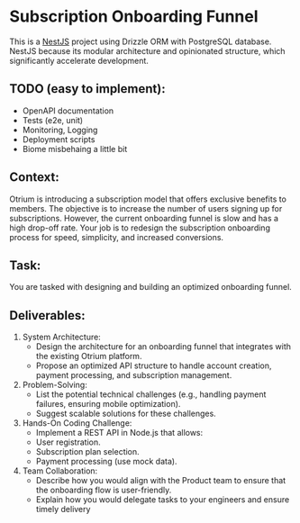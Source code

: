 # Subscription Onboarding Funnel

This is a [NestJS](./NestJS.md) project using Drizzle ORM with PostgreSQL database.
NestJS because its modular architecture and opinionated structure, which significantly accelerate development.

## TODO (easy to implement):

- OpenAPI documentation
- Tests (e2e, unit)
- Monitoring, Logging
- Deployment scripts
- Biome misbehaing a little bit

## Context:

Otrium is introducing a subscription model that offers exclusive benefits to members. The
objective is to increase the number of users signing up for subscriptions. However, the current
onboarding funnel is slow and has a high drop-off rate. Your job is to redesign the subscription
onboarding process for speed, simplicity, and increased conversions.

## Task:

You are tasked with designing and building an optimized onboarding funnel.

## Deliverables:

1. System Architecture:
   - Design the architecture for an onboarding funnel that integrates with the existing Otrium platform.
   - Propose an optimized API structure to handle account creation, payment processing, and subscription management.
2. Problem-Solving:
   - List the potential technical challenges (e.g., handling payment failures, ensuring mobile optimization).
   - Suggest scalable solutions for these challenges.
3. Hands-On Coding Challenge:
   - Implement a REST API in Node.js that allows:
   - User registration.
   - Subscription plan selection.
   - Payment processing (use mock data).
4. Team Collaboration:
   - Describe how you would align with the Product team to ensure that the onboarding flow is user-friendly.
   - Explain how you would delegate tasks to your engineers and ensure timely delivery
